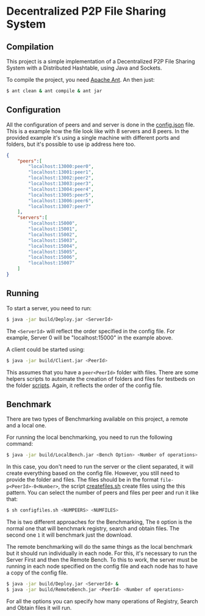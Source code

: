 # Decentralized P2P File Sharing System

## Compilation
This project is a simple implementation of a Decentralized P2P File Sharing System
with a Distributed Hashtable, using Java and Sockets.

To compile the project, you need [Apache Ant](http://ant.apache.org/). An then just:

```sh
$ ant clean & ant compile & ant jar
```

## Configuration
All the configuration of peers and and server is done in the [config.json](https://github.com/gmendonca/decentralize-p2p-file-sharing/blob/master/config.json) file.
This is a example how the file look like with 8 servers and 8 peers. In the provided example
it's using a single machine with different ports and folders, but it's possible to use ip address here too.

```json
{
	"peers":[
		"localhost:13000:peer0",
		"localhost:13001:peer1",
		"localhost:13002:peer2",
		"localhost:13003:peer3",
		"localhost:13004:peer4",
		"localhost:13005:peer5",
		"localhost:13006:peer6",
		"localhost:13007:peer7"
	],
	"servers":[
		"localhost:15000",
		"localhost:15001",
		"localhost:15002",
		"localhost:15003",
		"localhost:15004",
		"localhost:15005",
		"localhost:15006",
		"localhost:15007"
	]
}
```

## Running
To start a server, you need to run:

```sh
$ java -jar build/Deploy.jar <ServerId>
```

The ```<ServerId>``` will reflect the order specified in the config file. For example,
Server 0 will be "localhost:15000" in the example above.

A client could be started using:

```sh
$ java -jar build/Client.jar <PeerId>
```

This assumes that you have a ```peer<PeerId>``` folder with files.
There are some helpers scripts to automate the creation of folders
and files for testbeds on the folder [scripts](https://github.com/gmendonca/decentralize-p2p-file-sharing/tree/master/scripts).
Again, it reflects the order of the config file.

## Benchmark

There are two types of Benchmarking available on this project, a remote and a local one.

For running the local benchmarking, you need to run the following command:

```sh
$ java -jar build/LocalBench.jar <Bench Option> <Number of operations>
```

In this case, you don't need to run the server or the client separated,
it will create everything based on the config file.
However, you still need to provide the folder and files.
The files should be in the format ```file-p<PeerId>-0<Number>```, the script [createfiles.sh](https://github.com/gmendonca/decentralize-p2p-file-sharing/tree/master/scripts/createfiles.sh) create files using the this pattern. You can select the number of peers and files per peer and run it like that:

```sh
$ sh configfiles.sh <NUMPEERS> <NUMFILES>
```

The <Bench Option> is two different approaches for the Benchmarking, The ```0``` option is the normal
one that will benchmark registry, search and obtain files. The second one ```1``` it will benchmark just the download.


The remote benchmarking will do the same things as the local benchmark but it should run individually in each node.
For this, it's necessary to run the Server First and then the Remote Bench. To this to work, the server must be running in each node specified on the config file and each node has to have a copy of the config file.

```sh
$ java -jar build/Deploy.jar <ServerId> &
$ java -jar build/RemoteBench.jar <PeerId> <Number of operations>
```

For all the options you can specify how many operations of Registry, Search and Obtain files it will run.
